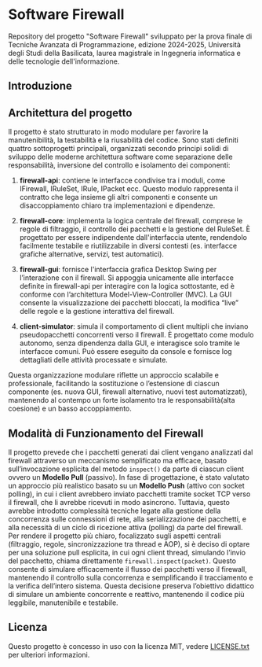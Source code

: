 # Software Firewall

Repository del progetto "Software Firewall" sviluppato per la prova finale di Tecniche Avanzata di Programmazione, edizione 2024-2025, Università degli Studi della Basilicata, laurea magistrale in Ingegneria informatica e delle tecnologie dell'informazione.

## Introduzione

## Architettura del progetto

Il progetto è stato strutturato in modo modulare per favorire la manutenibilità, la testabilità e la riusabilità del codice. Sono stati definiti quattro sottoprogetti principali, organizzati secondo principi solidi di sviluppo delle moderne architettura software come separazione delle responsabilità, inversione del controllo e isolamento dei componenti:

1) **firewall-api**: contiene le interfacce condivise tra i moduli, come IFirewall, IRuleSet, IRule, IPacket ecc. Questo modulo rappresenta il contratto che lega insieme gli altri componenti e consente un disaccoppiamento chiaro tra implementazioni e dipendenze.

2) **firewall-core**: implementa la logica centrale del firewall, comprese le regole di filtraggio, il controllo dei pacchetti e la gestione del RuleSet. È progettato per essere indipendente dall'interfaccia utente, rendendolo facilmente testabile e riutilizzabile in diversi contesti (es. interfacce grafiche alternative, servizi, test automatici).

3) **firewall-gui**: fornisce l'interfaccia grafica Desktop Swing per l’interazione con il firewall. Si appoggia unicamente alle interfacce definite in firewall-api per interagire con la logica sottostante, ed è conforme con l’architettura Model-View-Controller (MVC). La GUI consente la visualizzazione dei pacchetti bloccati, la modifica “live” delle regole e la gestione interattiva del firewall.

4) **client-simulator**: simula il comportamento di client multipli che inviano pseudopacchetti concorrenti verso il firewall. È progettato come modulo autonomo, senza dipendenza dalla GUI, e interagisce solo tramite le interfacce comuni. Può essere eseguito da console e fornisce log dettagliati delle attività processate e simulate.

Questa organizzazione modulare riflette un approccio scalabile e professionale, facilitando la sostituzione o l’estensione di ciascun componente (es. nuova GUI, firewall alternativo, nuovi test automatizzati), mantenendo al contempo un forte isolamento tra le responsabilità(alta coesione) e un basso accoppiamento.


## Modalità di Funzionamento del Firewall

Il progetto prevede che i pacchetti generati dai client vengano analizzati dal firewall attraverso un meccanismo semplificato ma efficace, basato sull’invocazione esplicita del metodo ```inspect()``` da parte di ciascun client ovvero un **Modello Pull** (passivo).
In fase di progettazione, è stato valutato un approccio più realistico basato su un **Modello Push** (attivo con socket polling), in cui i client avrebbero inviato pacchetti tramite socket TCP verso il firewall, che li avrebbe ricevuti in modo asincrono. Tuttavia, questo avrebbe introdotto complessità tecniche legate alla gestione della concorrenza sulle connessioni di rete, alla serializzazione dei pacchetti, e alla necessità di un ciclo di ricezione attiva (polling) da parte del firewall.
Per rendere il progetto più chiaro, focalizzato sugli aspetti centrali (filtraggio, regole, sincronizzazione tra thread e AOP), si è deciso di optare per una soluzione pull esplicita, in cui ogni client thread, simulando l’invio del pacchetto, chiama direttamente ```firewall.inspect(packet)```. Questo consente di simulare efficacemente il flusso dei pacchetti verso il firewall, mantenendo il controllo sulla concorrenza e semplificando il tracciamento e la verifica dell’intero sistema.
Questa decisione preserva l’obiettivo didattico di simulare un ambiente concorrente e reattivo, mantenendo il codice più leggibile, manutenibile e testabile.


## Licenza

Questo progetto è concesso in uso con la licenza MIT, vedere [LICENSE.txt](./LICENSE.txt) per ulteriori informazioni.